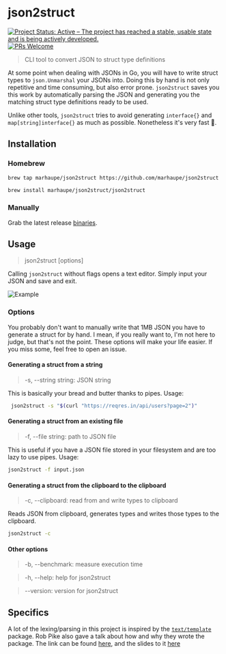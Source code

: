 # json2struct

[![Project Status: Active – The project has reached a stable, usable state and is being actively developed.](https://www.repostatus.org/badges/latest/active.svg)](https://www.repostatus.org/#active)
[![PRs Welcome](https://img.shields.io/badge/PRs-welcome-brightgreen.svg?style=flat-square)](http://makeapullrequest.com)

<!-- [![GoDoc](https://godoc.org/github.com/marhaupe/json2struct?status.svg)](https://godoc.org/github.com/marhaupe/json2struct) -->

> CLI tool to convert JSON to struct type definitions

At some point when dealing with JSONs in Go, you will have to write struct types to `json.Unmarshal` your JSONs into. Doing this by hand is not only repetitive and time consuming, but also error prone. `json2struct` saves you this work by automatically parsing the JSON and generating you the matching struct type definitions ready to be used.

Unlike other tools, `json2struct` tries to avoid generating `interface{}` and `map[string]interface{}` as much as possible. Nonetheless it's very fast 🚀.

## Installation

### Homebrew

```bash
brew tap marhaupe/json2struct https://github.com/marhaupe/json2struct

brew install marhaupe/json2struct/json2struct
```

### Manually

Grab the latest release [binaries](https://github.com/marhaupe/json2struct/releases).

## Usage

> json2struct [options]

Calling `json2struct` without flags opens a text editor. Simply input your JSON and save and exit.

![Example](.github/demo.gif)

### Options

You probably don't want to manually write that 1MB JSON you have to generate a struct for by hand. I mean, if you really want to, I'm not here to judge, but that's not the point. These options will make your life easier. If you miss some, feel free to open an issue.

#### Generating a struct from a string

> -s, --string string: JSON string

This is basically your bread and butter thanks to pipes. Usage:

```bash
 json2struct -s "$(curl "https://reqres.in/api/users?page=2")"
```

#### Generating a struct from an existing file

> -f, --file string: path to JSON file

This is useful if you have a JSON file stored in your filesystem and are too lazy to use pipes. Usage:

```bash
json2struct -f input.json
```

#### Generating a struct from the clipboard to the clipboard

> -c, --clipboard: read from and write types to clipboard

Reads JSON from clipboard, generates types and writes those types to the clipboard.

```bash
json2struct -c
```

#### Other options

> -b, --benchmark: measure execution time

> -h, --help: help for json2struct

> --version: version for json2struct

## Specifics

A lot of the lexing/parsing in this project is inspired by the [`text/template`](https://go.dev/src/text/template/) package. Rob Pike also gave a talk about how and why they wrote the package. The link can be found [here](https://www.youtube.com/watch?v=HxaD_trXwRE), and the slides to it [here](https://go.dev/talks/2011/lex.slide#1)
